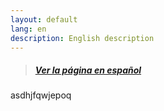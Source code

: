```yaml
---
layout: default
lang: en
description: English description
---
```

> ##### [Ver la página en español](./indexes.html)

asdhjfqwjepoq

